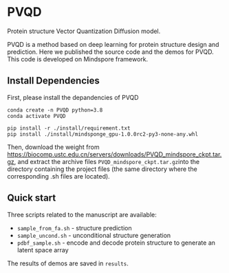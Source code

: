 # PVQD
Protein structure Vector Quantization Diffusion model.

PVQD is a method based on deep learning for protein structure design and prediction. Here we published the source code and the demos for PVQD. This code is developed on Mindspore framework.

## Install Dependencies
First, please install the depandencies of PVQD
```
conda create -n PVQD python=3.8
conda activate PVQD

pip install -r ./install/requirement.txt
pip install ./install/mindsponge_gpu-1.0.0rc2-py3-none-any.whl
```
Then, download the weight from https://biocomp.ustc.edu.cn/servers/downloads/PVQD_mindspore_ckpt.tar.gz, and extract the archive files `PVQD_mindspore_ckpt.tar.gz`into the directory containing the project files (the same directory where the corresponding .sh files are located).


## Quick start

Three scripts related to the manuscript are available:
* `sample_from_fa.sh` - structure prediction
* `sample_uncond.sh` - unconditional structure generation
* `pdbf_sample.sh` - encode and decode protein structure to generate an latent space array

The results of demos are saved in `results`.

